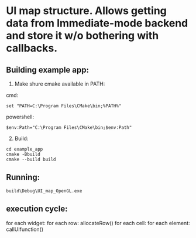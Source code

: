 # UI map structure. Allows getting data from Immediate-mode backend and store it w/o bothering with callbacks.

## Building example app:

1. Make shure cmake available in PATH:

cmd:
```
set "PATH=C:\Program Files\CMake\bin;%PATH%"
```
powershell:
```
$env:Path="C:\Program Files\CMake\bin;$env:Path"
```

2. Build:

```
cd example_app
cmake -Bbuild
cmake --build build
```

## Running:
```
build\Debug\UI_map_OpenGL.exe
```

## execution cycle:
for each widget:
    for each row:
        allocateRow()
        for each cell:
            for each element:
                callUIfunction()